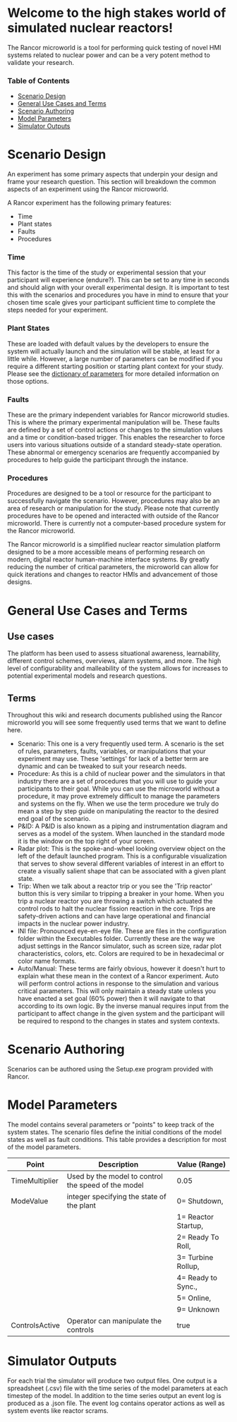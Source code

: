# Welcome to the high stakes world of simulated nuclear reactors!

The Rancor microworld is a tool for performing quick testing of novel HMI systems related to nuclear power and can be a very potent method to validate your research. 

### Table of Contents

* [Scenario Design](https://github.com/rogerlew/rancor-release/wiki/Experimenter-Guide#scenario-design)
* [General Use Cases and Terms](https://github.com/rogerlew/rancor-release/wiki/Experimenter-Guide#general-use-cases-and-terms)
* [Scenario Authoring](https://github.com/rogerlew/rancor-release/wiki/Experimenter-Guide#scenario-authoring)
* [Model Parameters](https://github.com/rogerlew/rancor-release/wiki/Experimenter-Guide#model-parameters)
* [Simulator Outputs](https://github.com/rogerlew/rancor-release/wiki/Experimenter-Guide#simulator-outputs)

# Scenario Design

An experiment has some primary aspects that underpin your design and frame your research question. This section will breakdown the common aspects of an experiment using the Rancor microworld. 

A Rancor experiment has the following primary features:
- Time
- Plant states
- Faults
- Procedures

### Time
This factor is the time of the study or experimental session that your participant will experience (endure?). This can be set to any time in seconds and should align with your overall experimental design. It is important to test this with the scenarios and procedures you have in mind to ensure that your chosen time scale gives your participant sufficient time to complete the steps needed for your experiment.

### Plant States
These are loaded with default values by the developers to ensure the system will actually launch and the simulation will be stable, at least for a little while. However, a large number of parameters can be modified if you require a different starting position or starting plant context for your study. Please see the [dictionary of parameters](https://github.com/rogerlew/rancor-release/wiki/Dictionary-of-parameter-terms) for more detailed information on those options.

### Faults
These are the primary independent variables for Rancor microworld studies. This is where the primary experimental manipulation will be. These faults are defined by a set of control actions or changes to the simulation values and a time or condition-based trigger. This enables the researcher to force users into various situations outside of a standard steady-state operation. These abnormal or emergency scenarios are frequently accompanied by procedures to help guide the participant through the instance.

### Procedures
Procedures are designed to be a tool or resource for the participant to successfully navigate the scenario. However, procedures may also be an area of research or manipulation for the study. Please note that currently procedures have to be opened and interacted with outside of the Rancor microworld. There is currently not a computer-based procedure system for the Rancor microworld.

The Rancor microworld is a simplified nuclear reactor simulation platform designed to be a more accessible means of performing research on modern, digital reactor human-machine interface systems. By greatly reducing the number of critical parameters, the microworld can allow for quick iterations and changes to reactor HMIs and advancement of those designs.

# General Use Cases and Terms

## Use cases
The platform has been used to assess situational awareness, learnability, different control schemes, overviews, alarm systems, and more. The high level of configurability and malleability of the system allows for increases to potential experimental models and research questions. 

## Terms
Throughout this wiki and research documents published using the Rancor microworld you will see some frequently used terms that we want to define here. 
- Scenario: This one is a very frequently used term. A scenario is the set of rules, parameters, faults, variables, or manipulations that your experiment may use. These 'settings' for lack of a better term are dynamic and can be tweaked to suit your research needs. 
- Procedure: As this is a child of nuclear power and the simulators in that industry there are a set of procedures that you will use to guide your participants to their goal. While you can use the microworld without a procedure, it may prove extremely difficult to manage the parameters and systems on the fly. When we use the term procedure we truly do mean a step by step guide on manipulating the reactor to the desired end goal of the scenario.
- P&ID: A P&ID is also known as a piping and instrumentation diagram and serves as a model of the system. When launched in the standard mode it is the window on the top right of your screen.
- Radar plot: This is the spoke-and-wheel looking overview object on the left of the default launched program. This is a configurable visualization that serves to show several different variables of interest in an effort to create a visually salient shape that can be associated with a given plant state.
- Trip: When we talk about a reactor trip or you see the 'Trip reactor' button this is very similar to tripping a breaker in your home. When you trip a nuclear reactor you are throwing a switch which actuated the control rods to halt the nuclear fission reaction in the core. Trips are safety-driven actions and can have large operational and financial impacts in the nuclear power industry.
- INI file: Pronounced eye-en-eye file. These are files in the configuration folder within the Executables folder. Currently these are the way we adjust settings in the Rancor simulator, such as screen size, radar plot characteristics, colors, etc. Colors are required to be in hexadecimal or color name formats.
- Auto/Manual: These terms are fairly obvious, however it doesn't hurt to explain what these mean in the context of a Rancor experiment. Auto will perform control actions in response to the simulation and various critical parameters. This will only maintain a steady state unless you have enacted a set goal (60% power) then it will navigate to that according to its own logic. By the inverse manual requires input from the participant to affect change in the given system and the participant will be required to respond to the changes in states and system contexts.

# Scenario Authoring

Scenarios can be authored using the Setup.exe program provided with Rancor.

# Model Parameters

The model contains several parameters or "points" to keep track of the system states. The scenario files define the initial conditions of the model states as well as fault conditions. This table provides a description for most of the model parameters.

| Point               | Description                                         | Value (Range)         |
| ------------------- | --------------------------------------------------- | --------------------- |
| TimeMultiplier      | Used by the model to control the speed of the model | 0.05                  |
| ModeValue           | integer specifying the state of the plant           | 0= Shutdown,          |
|                     |                                                     | 1= Reactor Startup,   |
|                     |                                                     | 2= Ready To Roll,     |
|                     |                                                     | 3= Turbine Rollup,    |
|                     |                                                     | 4= Ready to Sync.,    |
|                     |                                                     | 5= Online,            |
|                     |                                                     | 9= Unknown            |
| ControlsActive      | Operator can manipulate the controls                | true                  |

# Simulator Outputs

For each trial the simulator will produce two output files. One output is a spreadsheet (.csv) file with the time series of the model parameters at each timestep of the model. In addition to the time series output an event log is produced as a .json file. The event log contains operator actions as well as system events like reactor scrams.
